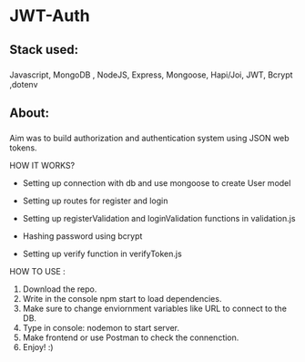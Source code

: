 # JWT-Auth

## Stack used:

###

Javascript, MongoDB , NodeJS, Express, Mongoose, Hapi/Joi, JWT, Bcrypt ,dotenv

## About:

###

Aim was to build authorization and authentication system using JSON web tokens.

HOW IT WORKS?

<ul>
    <li>
        <p>Setting up connection with db and use mongoose to create User model </p>
    </li>
    <li>
        <p>Setting up routes for register and login </p>
    </li>
    <li>
        <p>Setting up registerValidation and loginValidation functions in validation.js</p>
    </li>
    <li>
        <p>Hashing password using bcrypt</p>
    </li>
    <li>
        <p> Setting up verify function in verifyToken.js</p>
    </li>

</ul>

HOW TO USE :

1. Download the repo.
2. Write in the console npm start to load dependencies.
3. Make sure to change enviornment variables like URL to connect to the DB.
4. Type in console: nodemon to start server.
4. Make frontend or use Postman to check the connenction.
5. Enjoy! :)
